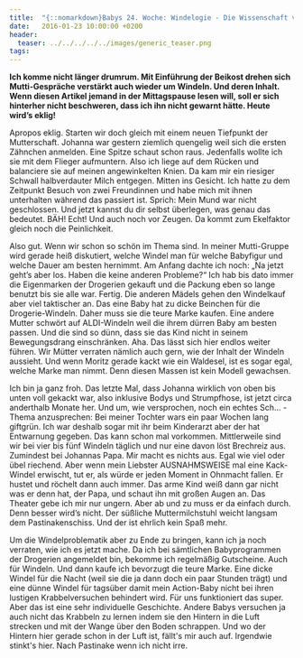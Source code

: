 ```yaml
---
title:  "{::nomarkdown}Babys 24. Woche: Windelogie - Die Wissenschaft von der Windel{:/}"
date:   2016-01-23 10:00:00 +0200
header:
  teaser: ../../../../../images/generic_teaser.png
tags:
---
```

**Ich komme nicht länger drumrum. Mit Einführung der Beikost drehen sich Mutti-Gespräche verstärkt auch wieder um Windeln. Und deren Inhalt. Wenn diesen Artikel jemand in der Mittagspause lesen will, soll er sich hinterher nicht beschweren, dass ich ihn nicht gewarnt hätte. Heute wird’s eklig!**

Apropos eklig. Starten wir doch gleich mit einem neuen Tiefpunkt der Mutterschaft. Johanna war gestern ziemlich quengelig weil sich die ersten Zähnchen anmelden. Eine Spitze schaut schon raus. Jedenfalls wollte ich sie mit dem Flieger aufmuntern. Also ich liege auf dem Rücken und balanciere sie auf meinen angewinkelten Knien. Da kam mir ein riesiger Schwall halbverdauter Milch entgegen. Mitten ins Gesicht. Ich hatte zu dem Zeitpunkt Besuch von zwei Freundinnen und habe mich mit ihnen unterhalten während das passiert ist. Sprich: Mein Mund war nicht geschlossen. Und jetzt kannst du dir selbst überlegen, was genau das bedeutet. BÄH! Echt! Und auch noch vor Zeugen. Da kommt zum Ekelfaktor gleich noch die Peinlichkeit.

Also gut. Wenn wir schon so schön im Thema sind. In meiner Mutti-Gruppe wird gerade heiß diskutiert, welche Windel man für welche Babyfigur und welche Dauer am besten hernimmt. Am Anfang dachte ich noch: „Na jetzt geht’s aber los. Haben die keine anderen Probleme?“ Ich hab bis dato immer die Eigenmarken der Drogerien gekauft und die Packung eben so lange benutzt bis sie alle war. Fertig. Die anderen Mädels gehen den Windelkauf aber viel taktischer an. Das eine Baby hat zu dicke Beinchen für die Drogerie-Windeln. Daher muss sie die teure Marke kaufen. Eine andere Mutter schwört auf ALDI-Windeln weil die ihrem dürren Baby am besten passen. Und die sind so dünn, dass sie das Kind nicht in seinem Bewegungsdrang einschränken. Aha. Das lässt sich hier endlos weiter führen. Wir Mütter verraten nämlich auch gern, wie der Inhalt der Windeln aussieht. Und wenn Moritz gerade kackt wie ein Waldesel, ist es sogar egal, welche Marke man nimmt. Denn diesen Massen ist kein Modell gewachsen.

Ich bin ja ganz froh. Das letzte Mal, dass Johanna wirklich von oben bis unten voll gekackt war, also inklusive Bodys und Strumpfhose, ist jetzt circa anderthalb Monate her. Und um, wie versprochen, noch ein echtes Sch… -Thema anzusprechen: Bei meiner Tochter wars ein paar Wochen lang giftgrün. Ich war deshalb sogar mit ihr beim Kinderarzt aber der hat Entwarnung gegeben. Das kann schon mal vorkommen. Mittlerweile sind wir bei vier bis fünf Windeln täglich und nur eine davon löst Brechreiz aus. Zumindest bei Johannas Papa. Mir macht es nichts aus. Egal wie viel oder übel riechend. Aber wenn mein Liebster AUSNAHMSWEISE mal eine Kack-Windel erwischt, tut er, als würde er jeden Moment in Ohnmacht fallen. Er hustet und röchelt dann auch immer. Das arme Kind weiß dann gar nicht was er denn hat, der Papa, und schaut ihn mit großen Augen an. Das Theater gebe ich mir nur ungern. Aber ab und zu muss er da einfach durch. Denn besser wird’s nicht. Der süßliche Muttermilchstuhl weicht langsam dem Pastinakenschiss. Und der ist ehrlich kein Spaß mehr.

Um die Windelproblematik aber zu Ende zu bringen, kann ich ja noch verraten, wie ich es jetzt mache. Da ich bei sämtlichen Babyprogrammen der Drogerien angemeldet bin, bekomme ich regelmäßig Gutscheine. Auch für Windeln. Und dann kaufe ich bevorzugt die teure Marke. Eine dicke Windel für die Nacht (weil sie die ja dann doch ein paar Stunden trägt) und eine dünne Windel für tagsüber damit mein Action-Baby nicht bei ihren lustigen Krabbelversuchen behindert wird. Für uns funktioniert das super. Aber das ist eine sehr individuelle Geschichte. Andere Babys versuchen ja auch nicht das Krabbeln zu lernen indem sie den Hintern in die Luft strecken und mit der Wange über den Boden schrappen. Und wo der Hintern hier gerade schon in der Luft ist, fällt's mir auch auf. Irgendwie stinkt's hier. Nach Pastinake wenn ich nicht irre.
